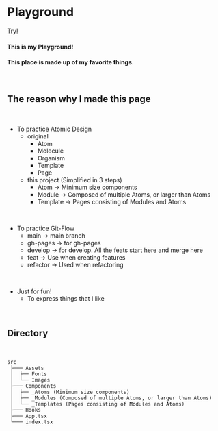 # Playground

<a href="https://HBSPS.github.io/Playground" target="_blank">Try!</a>

#### This is my Playground!

#### This place is made up of my favorite things.

<br>

## The reason why I made this page

<br>

- To practice Atomic Design
  - original
    - Atom
    - Molecule
    - Organism
    - Template
    - Page
  - this project (Simplified in 3 steps)
    - Atom -> Minimum size components
    - Module -> Composed of multiple Atoms, or larger than Atoms
    - Template -> Pages consisting of Modules and Atoms
  
<br>

- To practice Git-Flow
  - main -> main branch
  - gh-pages -> for gh-pages
  - develop -> for develop. All the feats start here and merge here
  - feat -> Use when creating features
  - refactor -> Used when refactoring

<br>

- Just for fun!
  - To express things that I like

<br>

## Directory

<br>

```text
src
 ├─── Assets
 │  ├── Fonts
 │  └── Images
 ├─── Components
 │  ├── _Atoms (Minimum size components)
 │  ├── _Modules (Composed of multiple Atoms, or larger than Atoms)
 │  └── _Templates (Pages consisting of Modules and Atoms)
 ├─── Hooks
 ├─── App.tsx
 └─── index.tsx
```
